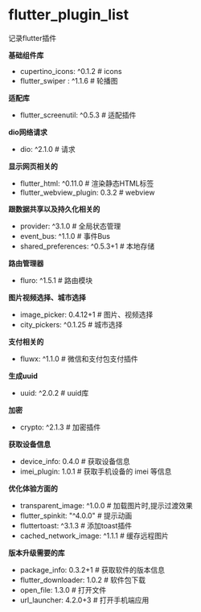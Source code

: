# flutter_plugin_list

记录flutter插件

**基础组件库**
* cupertino_icons: ^0.1.2       # icons
* flutter_swiper : ^1.1.6       # 轮播图

**适配库**
* flutter_screenutil: ^0.5.3    # 适配插件

**dio网络请求**
* dio: ^2.1.0                   # 请求

**显示网页相关的**
* flutter_html: ^0.11.0         # 渲染静态HTML标签
* flutter_webview_plugin: 0.3.2 # webview


**跟数据共享以及持久化相关的**
* provider: ^3.1.0              # 全局状态管理
* event_bus: ^1.1.0             # 事件Bus
* shared_preferences: ^0.5.3+1  # 本地存储  

**路由管理器**
* fluro: ^1.5.1                 # 路由模块

**图片视频选择、城市选择**
* image_picker: 0.4.12+1        # 图片、视频选择
* city_pickers: ^0.1.25         # 城市选择

**支付相关的**
* fluwx: ^1.1.0                 # 微信和支付包支付插件

**生成uuid**
* uuid: ^2.0.2                  # uuid库

**加密**
* crypto: ^2.1.3                # 加密插件

**获取设备信息**
* device_info: 0.4.0            # 获取设备信息
* imei_plugin: 1.0.1            # 获取手机设备的 imei 等信息

**优化体验方面的**
* transparent_image: ^1.0.0     # 加载图片时,提示过渡效果
* flutter_spinkit: "^4.0.0"     # 提示动画
* fluttertoast: ^3.1.3          # 添加toast插件   
* cached_network_image: ^1.1.1  # 缓存远程图片

**版本升级需要的库**
* package_info: 0.3.2+1         # 获取软件的版本信息
* flutter_downloader: 1.0.2     # 软件包下载    
* open_file: 1.3.0              # 打开文件    
* url_launcher: 4.2.0+3         # 打开手机端应用    


